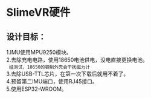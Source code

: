 # SlimeVR硬件  
## 设计目标：  
1.IMU使用MPU9250模块。  
2.去除充电电路，使用18650电池供电，没电直接更换电池。  
` 经测试，18650的钢制外壳会干扰磁力计`  
3.去除USB-TTL芯片，在第一次下载后就用不着了。  
4.预留第二IMU端口，使用RJ45接口。  
5.使用ESP32-WROOM。  
